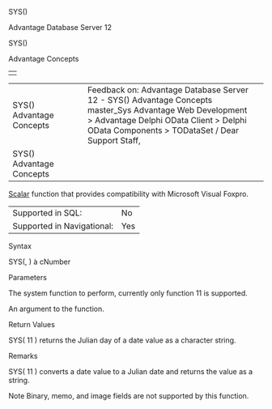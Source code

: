 SYS()




Advantage Database Server 12  

SYS()

Advantage Concepts

|  |
| --- |
|  |

|  |  |  |  |  |
| --- | --- | --- | --- | --- |
| SYS()  Advantage Concepts |  |  | Feedback on: Advantage Database Server 12 - SYS() Advantage Concepts master\_Sys Advantage Web Development > Advantage Delphi OData Client > Delphi OData Components > TODataSet / Dear Support Staff, |  |
| SYS()  Advantage Concepts |  |  |  |  |

[Scalar](master_supported_scalar_functions.htm) function that provides compatibility with Microsoft Visual Foxpro.

|  |  |
| --- | --- |
| Supported in SQL: | No |
| Supported in Navigational: | Yes |

Syntax

SYS(<nNumber>, <Value> ) à cNumber

Parameters

<nNumber> The system function to perform, currently only function 11 is supported.

<Value> An argument to the function.

Return Values

SYS( 11 ) returns the Julian day of a date value as a character string.

Remarks

SYS( 11 ) converts a date value to a Julian date and returns the value as a string.

Note Binary, memo, and image fields are not supported by this function.